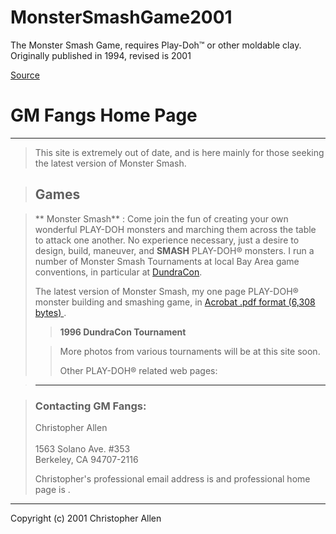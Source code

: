 # MonsterSmashGame2001
The Monster Smash Game, requires Play-Doh™ or other moldable clay. Originally published in 1994, revised is 2001

[Source](https://web.archive.org/web/20050205051340/http://www.asmrb.org:80/members/gmfangs/ "Permalink to GM Fangs Home Page")

# GM Fangs Home Page

* * *

> This site is extremely out of date, and is here mainly for those seeking the latest version of Monster Smash.

> ##  Games

> ** Monster Smash**
> :  Come join the fun of creating your own wonderful PLAY-DOH monsters and marching them across the table to attack one another. No experience necessary, just a desire to design, build, maneuver, and **SMASH** PLAY-DOH® monsters. I run a number of Monster Smash Tournaments at local Bay Area game conventions, in particular at [DundraCon][1].
>
> The latest version of Monster Smash, my one page PLAY-DOH® monster building and smashing game, in [ Acrobat .pdf format (6,308 bytes) ][2].
>
>> **1996 DundraCon Tournament**
>
>> More photos from various tournaments will be at this site soon.
>>
>> Other PLAY-DOH® related web pages:

> * * *

> ###  Contacting GM Fangs:
>
> Christopher Allen   
[  ][3]   
1563 Solano Ave. #353   
Berkeley, CA 94707-2116
>
> Christopher's professional email address is [  ][4] and professional home page is [  ][5] .

* * *

Copyright (c) 2001 Christopher Allen

[1]: https://web.archive.org/web/20050205051340/http://www.dundracon.com/
[2]: https://web.archive.org/Monster_Smash_2001.pdf
[3]: https://web.archive.org/%20gmfangs%40asmrb.org%3E
[4]: https://web.archive.org/web/20050205051340/mailto:ChristopherA@AlacrityVentures.com
[5]: https://web.archive.org/web/20050205051340/http://www.alacrityventures.com/allen.html
